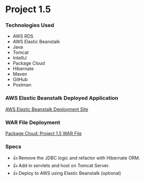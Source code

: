 # Project 1.5

### Technologies Used
* AWS RDS
* AWS Elastic Beanstalk
* Java
* Tomcat
* IntelliJ
* Package Cloud
* Hibernate
* Maven
* GitHub
* Postman

### AWS Elastic Beanstalk Deployed Application
[AWS Elastic Beanstalk Deployment Site](http://packagecloudproject15-env.eba-72encybg.us-east-2.elasticbeanstalk.com/)

### WAR File Deployment
[Package Cloud: Project 1.5 WAR File](https://packagecloud.io/lopezjronald/project_ceglarek_lopez_release)

### Specs
* :+1: Remove the JDBC logic and refactor with Hibernate ORM.
* :+1: Add in servlets and host on Tomcat Server.
* :+1: Deploy to AWS using Elastic Beanstalk (optional)
